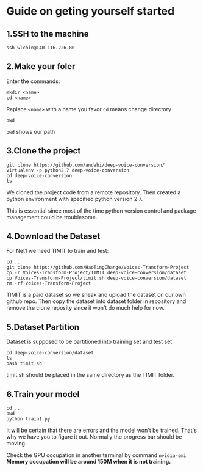 Guide on geting yourself started
===

1.SSH to the machine
---

```
ssh wlchin@140.116.226.80
```


2.Make your foler
---

Enter the commands:
```
mkdir <name>
cd <name>
```

Replace `<name>` with a name you favor
`cd` means change directory

```
pwd
```
`pwd` shows our path


3.Clone the project
---

```
git clone https://github.com/andabi/deep-voice-conversion/
virtualenv -p python2.7 deep-voice-conversion
cd deep-voice-conversion
ls
```

We cloned the project code from a remote repository. Then created a python environment with specified python version 2.7.

This is essential since most of the time python version control and package management could be troublesome.

4.Download the Dataset 
---

For Net1 we need TIMIT to train and test:
```
cd ..
git clone https://github.com/HaoTingChange/Voices-Transform-Project
cp -r Voices-Transform-Project/TIMIT deep-voice-conversion/dataset
cp Voices-Transform-Project/timit.sh deep-voice-conversion/dataset
rm -rf Voices-Transform-Project
```

TIMIT is a paid dataset so we sneak and upload the dataset on our own github repo.
Then copy the dataset into dataset folder in repository and remove the clone reposity since it won't do much help for now.

5.Dataset Partition
---

Dataset is supposed to be partitioned into training set and test set.

```
cd deep-voice-conversion/dataset
ls
bash timit.sh
```

timit.sh should be placed in the same directory as the TIMIT folder.

6.Train your model
---

```
cd ..
pwd
python train1.py
```

It will be certain that there are errors and the model won't be trained. 
That's why we have you to figure it out. 
Normally the progress bar should be moving. 

Check the GPU occupation in another terminal by command `nvidia-smi`
**Memory occupation will be around 150M  when it is not training.**


